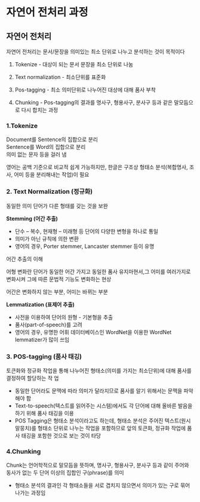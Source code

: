 # 자연어 전처리 과정

## 자연어 전처리 
자연어 전처리는 문서/문장을 의미있는 최소 단위로 나누고 분석하는 것이 목적이다 

1. Tokenize - 대상이 되는 문서 문장을 최소 단위로 나눔
  
2. Text normalization - 최소단위를 표준화 
  
3. Pos-tagging - 최소 의미단위로 나누어진 대상에 대해 품사 부착
  
4. Chunking - Pos-tagging의 결과를 명사구, 형용사구, 분사구 등과 같은 말모듬으로 다시 합치는 과정

### 1.Tokenize

Document를 Sentence의 집합으로 분리  
Sentence를 Word의 집합으로 분리  
의미 없는 문자 등을 걸러 냄
  
영어는 공백 기준으로 비교적 쉽게 가능하지만, 한글은 구조상 형태소 분석(복합명사, 조사, 어미 등을 분리해내는 작업)이 필요  


### 2. Text Normalization (정규화)

동일한 의미 단어가 다른 형태를 갖는 것을 보완 
  
**Stemming (어간 추출)**
* 단수 – 복수, 현재형 – 미래형 등 단어의 다양한 변형을 하나로 통일
* 의미가 아닌 규칙에 의한 변환
* 영어의 경우, Porter stemmer, Lancaster stemmer 등이 유명
  
어간 추출의 이해    
  
  어형 변화란 단어가 동일한 어간 가지고 동일한 품사 유지마현서,그 어미를 여러가지로 변화시켜 그에 따른 문법적 기능도 변화하는 현상  
     
어간은 변화하지 않는 부분, 어미는 바뀌는 부분
    
**Lemmatization (표제어 추출)**
* 사전을 이용하여 단어의 원형 - 기본형을 추출
* 품사(part-of-speech)를 고려
* 영어의 경우, 유명한 어휘 데이터베이스인 WordNet을 이용한 WordNet lemmatizer가 많이 쓰임
  


### 3. POS-tagging (품사 태깅)

토큰화와 정규화 작업을 통해 나누어진 형태소(의미를
가지는 최소단위)에 대해 품사를 결정하여 할당하는 작
업  

* 동일한 단어라도 문맥에 따라 의미가 달라지므로 품사를 알기 위해서는 문맥을 파악해야 함
* Text-to-speech(텍스트를 읽어주는 시스템)에서도 각 단어에 대해 올바른 발음을 하기 위해 품사 태깅을 이용
* POS Tagging은 형태소 분석이라고도 하는데, 형태소 분석은 주어진 텍스트(원시말뭉치)를 형태소 단위로 나누는 작업을 포함하므로 앞의 토큰화, 정규화 작업에 품사 태깅을 포함한 것으로 보는 것이 타당


### 4.Chunking

Chunk는 언어학적으로 말모듬을 뜻하며, 명사구, 형용사구, 분사구 등과 같이 주어와 동사가 없는 두 단어 이상의 집합인 구(phrase)를 의미
  
* 형태소 분석의 결과인 각 형태소들을 서로 겹치지 않으면서 의미가 있는 구로 묶어나가는 과정임


